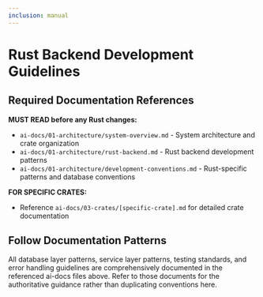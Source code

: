 ```yaml
---
inclusion: manual
---
```

# Rust Backend Development Guidelines

## Required Documentation References

**MUST READ before any Rust changes:**
- `ai-docs/01-architecture/system-overview.md` - System architecture and crate organization
- `ai-docs/01-architecture/rust-backend.md` - Rust backend development patterns
- `ai-docs/01-architecture/development-conventions.md` - Rust-specific patterns and database conventions

**FOR SPECIFIC CRATES:**
- Reference `ai-docs/03-crates/[specific-crate].md` for detailed crate documentation

## Follow Documentation Patterns

All database layer patterns, service layer patterns, testing standards, and error handling guidelines are comprehensively documented in the referenced ai-docs files above. Refer to those documents for the authoritative guidance rather than duplicating conventions here.
